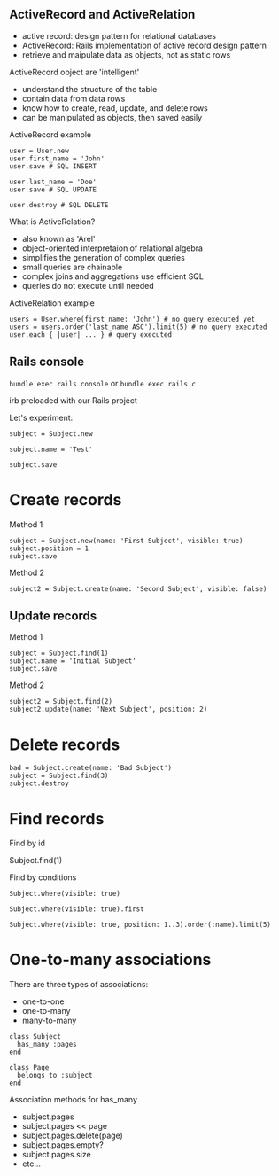 ## ActiveRecord and ActiveRelation

- active record: design pattern for relational databases
- ActiveRecord: Rails implementation of active record design pattern
- retrieve and maipulate data as objects, not as static rows

ActiveRecord object are 'intelligent'

- understand the structure of the table
- contain data from data rows
- know how to create, read, update, and delete rows
- can be manipulated as objects, then saved easily

ActiveRecord example

```
user = User.new
user.first_name = 'John'
user.save # SQL INSERT

user.last_name = 'Doe'
user.save # SQL UPDATE

user.destroy # SQL DELETE
```

What is ActiveRelation?

- also known as 'Arel'
- object-oriented interpretaion of relational algebra
- simplifies the generation of complex queries
- small queries are chainable
- complex joins and aggregations use efficient SQL
- queries do not execute until needed

ActiveRelation example

```
users = User.where(first_name: 'John') # no query executed yet
users = users.order('last_name ASC').limit(5) # no query executed
user.each { |user| ... } # query executed
```

## Rails console

`bundle exec rails console`
or
`bundle exec rails c`

irb preloaded with our Rails project

Let's experiment:

`subject = Subject.new`

`subject.name = 'Test'`

`subject.save`

# Create records

Method 1

```
subject = Subject.new(name: 'First Subject', visible: true)
subject.position = 1
subject.save
```

Method 2

```
subject2 = Subject.create(name: 'Second Subject', visible: false)
```

## Update records

Method 1

```
subject = Subject.find(1)
subject.name = 'Initial Subject'
subject.save
```

Method 2

```
subject2 = Subject.find(2)
subject2.update(name: 'Next Subject', position: 2)
```

# Delete records

```
bad = Subject.create(name: 'Bad Subject')
subject = Subject.find(3)
subject.destroy
```

# Find records

Find by id

Subject.find(1)

Find by conditions

`Subject.where(visible: true)`

`Subject.where(visible: true).first`

`Subject.where(visible: true, position: 1..3).order(:name).limit(5)`

# One-to-many associations

There are three types of associations:
- one-to-one
- one-to-many
- many-to-many

```
class Subject
  has_many :pages
end
```

```
class Page
  belongs_to :subject
end
```

Association methods for has_many

- subject.pages
- subject.pages << page
- subject.pages.delete(page)
- subject.pages.empty?
- subject.pages.size
- etc...
